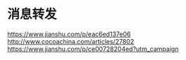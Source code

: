 #  消息转发

https://www.jianshu.com/p/eac6ed137e06
http://www.cocoachina.com/articles/27802
https://www.jianshu.com/p/ce00728204ed?utm_campaign

